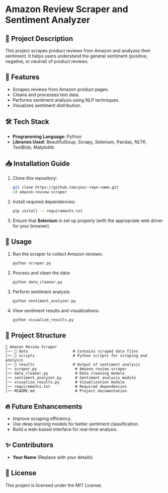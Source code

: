 # Amazon Review Scraper and Sentiment Analyzer

## 📌 Project Description
This project scrapes product reviews from Amazon and analyzes their sentiment. 
It helps users understand the general sentiment (positive, negative, or neutral) of product reviews.

## 🚀 Features
- Scrapes reviews from Amazon product pages.
- Cleans and processes text data.
- Performs sentiment analysis using NLP techniques.
- Visualizes sentiment distribution.

## 🛠 Tech Stack
- **Programming Language:** Python  
- **Libraries Used:** BeautifulSoup, Scrapy, Selenium, Pandas, NLTK, TextBlob, Matplotlib  

## 📥 Installation Guide
1. Clone this repository:
   ```bash
   git clone https://github.com/your-repo-name.git
   cd amazon-review-scraper
   ```
2. Install required dependencies:
   ```bash
   pip install -r requirements.txt
   ```
3. Ensure that **Selenium** is set up properly (with the appropriate web driver for your browser).

## 📌 Usage
1. Run the scraper to collect Amazon reviews:
   ```bash
   python scraper.py
   ```
2. Process and clean the data:
   ```bash
   python data_cleaner.py
   ```
3. Perform sentiment analysis:
   ```bash
   python sentiment_analyzer.py
   ```
4. View sentiment results and visualizations:
   ```bash
   python visualize_results.py
   ```

## 📂 Project Structure
```
📁 Amazon Review Scraper
│── 📂 data                    # Contains scraped data files
│── 📂 scripts                 # Python scripts for scraping and analysis
│── 📂 results                 # Output of sentiment analysis
│── scraper.py                 # Amazon review scraper
│── data_cleaner.py            # Data cleaning module
│── sentiment_analyzer.py      # Sentiment analysis module
│── visualize_results.py       # Visualization module
│── requirements.txt           # Required dependencies
│── README.md                  # Project documentation
```

## 🔥 Future Enhancements
- Improve scraping efficiency.
- Use deep learning models for better sentiment classification.
- Build a web-based interface for real-time analysis.

## ✨ Contributors
- **Your Name** (Replace with your details)

## 📜 License
This project is licensed under the MIT License.
